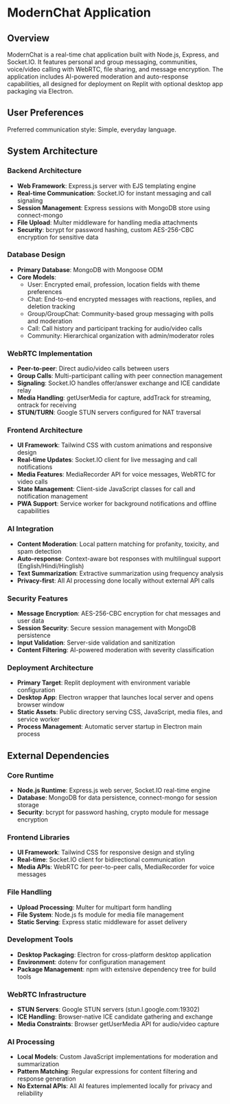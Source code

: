 # ModernChat Application

## Overview

ModernChat is a real-time chat application built with Node.js, Express, and Socket.IO. It features personal and group messaging, communities, voice/video calling with WebRTC, file sharing, and message encryption. The application includes AI-powered moderation and auto-response capabilities, all designed for deployment on Replit with optional desktop app packaging via Electron.

## User Preferences

Preferred communication style: Simple, everyday language.

## System Architecture

### Backend Architecture
- **Web Framework**: Express.js server with EJS templating engine
- **Real-time Communication**: Socket.IO for instant messaging and call signaling
- **Session Management**: Express sessions with MongoDB store using connect-mongo
- **File Upload**: Multer middleware for handling media attachments
- **Security**: bcrypt for password hashing, custom AES-256-CBC encryption for sensitive data

### Database Design
- **Primary Database**: MongoDB with Mongoose ODM
- **Core Models**:
  - User: Encrypted email, profession, location fields with theme preferences
  - Chat: End-to-end encrypted messages with reactions, replies, and deletion tracking
  - Group/GroupChat: Community-based group messaging with polls and moderation
  - Call: Call history and participant tracking for audio/video calls
  - Community: Hierarchical organization with admin/moderator roles

### WebRTC Implementation
- **Peer-to-peer**: Direct audio/video calls between users
- **Group Calls**: Multi-participant calling with peer connection management
- **Signaling**: Socket.IO handles offer/answer exchange and ICE candidate relay
- **Media Handling**: getUserMedia for capture, addTrack for streaming, ontrack for receiving
- **STUN/TURN**: Google STUN servers configured for NAT traversal

### Frontend Architecture
- **UI Framework**: Tailwind CSS with custom animations and responsive design
- **Real-time Updates**: Socket.IO client for live messaging and call notifications
- **Media Features**: MediaRecorder API for voice messages, WebRTC for video calls
- **State Management**: Client-side JavaScript classes for call and notification management
- **PWA Support**: Service worker for background notifications and offline capabilities

### AI Integration
- **Content Moderation**: Local pattern matching for profanity, toxicity, and spam detection
- **Auto-response**: Context-aware bot responses with multilingual support (English/Hindi/Hinglish)
- **Text Summarization**: Extractive summarization using frequency analysis
- **Privacy-first**: All AI processing done locally without external API calls

### Security Features
- **Message Encryption**: AES-256-CBC encryption for chat messages and user data
- **Session Security**: Secure session management with MongoDB persistence
- **Input Validation**: Server-side validation and sanitization
- **Content Filtering**: AI-powered moderation with severity classification

### Deployment Architecture
- **Primary Target**: Replit deployment with environment variable configuration
- **Desktop App**: Electron wrapper that launches local server and opens browser window
- **Static Assets**: Public directory serving CSS, JavaScript, media files, and service worker
- **Process Management**: Automatic server startup in Electron main process

## External Dependencies

### Core Runtime
- **Node.js Runtime**: Express.js web server, Socket.IO real-time engine
- **Database**: MongoDB for data persistence, connect-mongo for session storage
- **Security**: bcrypt for password hashing, crypto module for message encryption

### Frontend Libraries
- **UI Framework**: Tailwind CSS for responsive design and styling
- **Real-time**: Socket.IO client for bidirectional communication
- **Media APIs**: WebRTC for peer-to-peer calls, MediaRecorder for voice messages

### File Handling
- **Upload Processing**: Multer for multipart form handling
- **File System**: Node.js fs module for media file management
- **Static Serving**: Express static middleware for asset delivery

### Development Tools
- **Desktop Packaging**: Electron for cross-platform desktop application
- **Environment**: dotenv for configuration management
- **Package Management**: npm with extensive dependency tree for build tools

### WebRTC Infrastructure
- **STUN Servers**: Google STUN servers (stun.l.google.com:19302)
- **ICE Handling**: Browser-native ICE candidate gathering and exchange
- **Media Constraints**: Browser getUserMedia API for audio/video capture

### AI Processing
- **Local Models**: Custom JavaScript implementations for moderation and summarization
- **Pattern Matching**: Regular expressions for content filtering and response generation
- **No External APIs**: All AI features implemented locally for privacy and reliability
